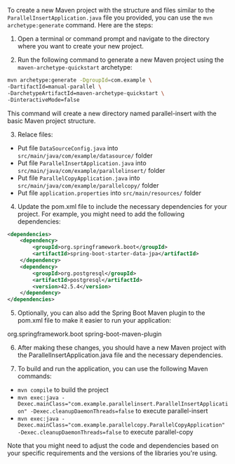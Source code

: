 To create a new Maven project with the structure and files similar to the` ParallelInsertApplication.java` file you provided, you can use the `mvn archetype:generate` command. Here are the steps:

1. Open a terminal or command prompt and navigate to the directory where you want to create your new project.

2. Run the following command to generate a new Maven project using the `maven-archetype-quickstart` archetype:

```bash
mvn archetype:generate -DgroupId=com.example \
-DartifactId=manual-parallel \
-DarchetypeArtifactId=maven-archetype-quickstart \
-DinteractiveMode=false
```
This command will create a new directory named parallel-insert with the basic Maven project structure.

3. Relace files:

- Put file `DataSourceConfig.java` into  `src/main/java/com/example/datasource/` folder
- Put file `ParallelInsertApplication.java` into  `src/main/java/com/example/parallelinsert/` folder
- Put file `ParallelCopyApplication.java` into  `src/main/java/com/example/parallelcopy/` folder
- Put file `application.properties` into  `src/main/resources/` folder

4. Update the pom.xml file to include the necessary dependencies for your project. For example, you might need to add the following dependencies:

```XML
<dependencies>
    <dependency>
        <groupId>org.springframework.boot</groupId>
        <artifactId>spring-boot-starter-data-jpa</artifactId>
    </dependency>
    <dependency>
        <groupId>org.postgresql</groupId>
        <artifactId>postgresql</artifactId>
        <version>42.5.4</version>
    </dependency>
</dependencies>
```

5. Optionally, you can also add the Spring Boot Maven plugin to the pom.xml file to make it easier to run your application:

<build>
    <plugins>
        <plugin>
            <groupId>org.springframework.boot</groupId>
            <artifactId>spring-boot-maven-plugin</artifactId>
        </plugin>
    </plugins>
</build>

6. After making these changes, you should have a new Maven project with the ParallelInsertApplication.java file and the necessary dependencies.

7. To build and run the application, you can use the following Maven commands:

- `mvn compile` to build the project
- `mvn exec:java -Dexec.mainClass="com.example.parallelinsert.ParallelInsertApplication" -Dexec.cleanupDaemonThreads=false` to execute parallel-insert
- `mvn exec:java -Dexec.mainClass="com.example.parallelcopy.ParallelCopyApplication" -Dexec.cleanupDaemonThreads=false` to execute parallel-copy



Note that you might need to adjust the code and dependencies based on your specific requirements and the versions of the libraries you're using.
